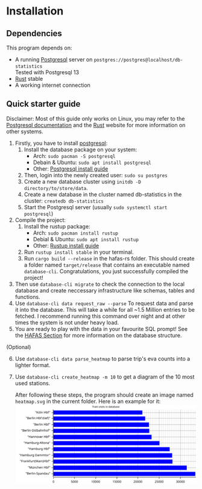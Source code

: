# Installation
## Dependencies
This program depends on:
- A running [Postgresql] server on `postgres://postgres@localhost/db-statistics` <br>
  Tested with Postgresql 13
- [Rust] stable
- A working internet connection


## Quick starter guide

Disclaimer: Most of this guide only works on Linux, you may refer to the [Postgresql documentation] and the [Rust] website for more information on other systems.

1.  Firstly, you have to install [postgresql]:
    1. Install the database package on your system:
       - Arch: `sudo pacman -S postgresql`
       - Debain & Ubuntu: `sudo apt install postgresql`
       - Other: [Postgresql install guide](https://www.postgresql.org/docs/current/tutorial-install.html)
    2. Then, login into the newly created user: `sudo su postgres`
    3. Create a new database cluster using `initdb -D directory/to/store/data`.
    4. Create a new database in the cluster named db-statistics in the cluster: `createdb db-statistics`
    5. Start the Postgresql server (usually `sudo systemctl start postgresql`)
2.  Compile the project:
    1. Install the rustup package:
       - Arch: `sudo pacman install rustup`
       - Debial & Ubuntu: `sudo apt install rustup`
       - Other: [Rustup install guide](https://rustup.rs/)
    2. Run `rustup install stable` in your terminal.
    3. Run `cargo build --release` in the hafas-rs folder.
       This should create a folder named `target/release` that contains an executable named `database-cli`.
       Congratulations, you just successfully compiled the project!
3.  Then use `database-cli migrate` to check the connection to the local database and create neccessary infrastructure like schemas, tables and functions.
4.  Use `database-cli data request_raw --parse` To request data and parse it into the database. 
    This will take a while for all ~1.5 Million entries to be fetched.
    I recommend running this command over night and at other times the system is not under heavy load.
5.  You are ready to play with the data in your favourite SQL prompt! See the [HAFAS Section](./hafas.html) for more information on the database structure.

(Optional)

6. Use `database-cli data parse_heatmap` to parse trip's eva counts into a lighter format.
7. Use `database-cli create_heatmap -m 10` to get a diagram of the 10 most used stations.
   
   After following these steps, the program should create an image named `heatmap.svg` in the current folder. Here is an example for it:
   ![Heatmap diagram](./images/heatmap.svg)

[Rust]: https://www.rust-lang.org/
[Postgresql]: https://www.postgresql.org/
[Postgresql documentation]: https://www.postgresql.org/docs/current/
